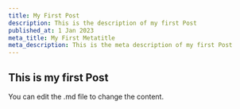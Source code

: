 ```yaml
---
title: My First Post 
description: This is the description of my first Post
published_at: 1 Jan 2023
meta_title: My First Metatitle
meta_description: This is the meta description of my first Post
---
```

<h2>This is my first Post</h2>
<p>You can edit the .md file to change the content.</p>
